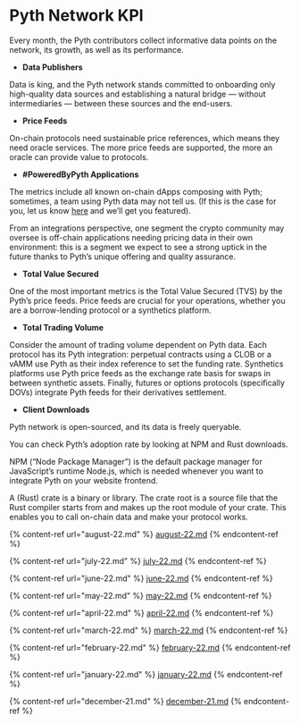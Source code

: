# Pyth Network KPI

Every month, the Pyth contributors collect informative data points on the network, its growth, as well as its performance. 

- **Data Publishers**

Data is king, and the Pyth network stands committed to onboarding only high-quality data sources and establishing a natural bridge — without intermediaries — between these sources and the end-users.

- **Price Feeds**

On-chain protocols need sustainable price references, which means they need oracle services. The more price feeds are supported, the more an oracle can provide value to protocols.

- **#PoweredByPyth Applications**

The metrics include all known on-chain dApps composing with Pyth; sometimes, a team using Pyth data may not tell us. (If this is the case for you, let us know [here](https://yyyf63zqhtu.typeform.com/ContactPyth?typeform-source=pyth.network) and we’ll get you featured).

From an integrations perspective, one segment the crypto community may oversee is off-chain applications needing pricing data in their own environment: this is a segment we expect to see a strong uptick in the future thanks to Pyth’s unique offering and quality assurance.

- **Total Value Secured**

One of the most important metrics is the Total Value Secured (TVS) by the Pyth’s price feeds. Price feeds are crucial for your operations, whether you are a borrow-lending protocol or a synthetics platform.

- **Total Trading Volume**

Consider the amount of trading volume dependent on Pyth data. Each protocol has its Pyth integration: perpetual contracts using a CLOB or a vAMM use Pyth as their index reference to set the funding rate. Synthetics platforms use Pyth price feeds as the exchange rate basis for swaps in between synthetic assets. Finally, futures or options protocols (specifically DOVs) integrate Pyth feeds for their derivatives settlement.

- **Client Downloads**

Pyth network is open-sourced, and its data is freely queryable.

You can check Pyth’s adoption rate by looking at NPM and Rust downloads.

NPM (“Node Package Manager”) is the default package manager for JavaScript’s runtime Node.js, which is needed whenever you want to integrate Pyth on your website frontend.

A (Rust) crate is a binary or library. The crate root is a source file that the Rust compiler starts from and makes up the root module of your crate. This enables you to call on-chain data and make your protocol works.

{% content-ref url="august-22.md" %}
[august-22.md](august-22.md)
{% endcontent-ref %}

{% content-ref url="july-22.md" %}
[july-22.md](july-22.md)
{% endcontent-ref %}

{% content-ref url="june-22.md" %}
[june-22.md](june-22.md)
{% endcontent-ref %}

{% content-ref url="may-22.md" %}
[may-22.md](may-22.md)
{% endcontent-ref %}

{% content-ref url="april-22.md" %}
[april-22.md](april-22.md)
{% endcontent-ref %}

{% content-ref url="march-22.md" %}
[march-22.md](march-22.md)
{% endcontent-ref %}

{% content-ref url="february-22.md" %}
[february-22.md](february-22.md)
{% endcontent-ref %}

{% content-ref url="january-22.md" %}
[january-22.md](january-22.md)
{% endcontent-ref %}

{% content-ref url="december-21.md" %}
[december-21.md](december-21.md)
{% endcontent-ref %}
